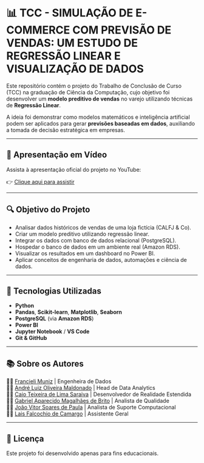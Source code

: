 # 📊 TCC - SIMULAÇÃO DE E-COMMERCE COM PREVISÃO DE VENDAS: UM ESTUDO DE REGRESSÃO LINEAR E VISUALIZAÇÃO DE DADOS

Este repositório contém o projeto do Trabalho de Conclusão de Curso (TCC) na graduação de Ciência da Computação, cujo objetivo foi desenvolver um **modelo preditivo de vendas** no varejo utilizando técnicas de **Regressão Linear**.

A ideia foi demonstrar como modelos matemáticos e inteligência artificial podem ser aplicados para gerar **previsões baseadas em dados**, auxiliando a tomada de decisão estratégica em empresas.

---

## 🎥 Apresentação em Vídeo

Assista à apresentação oficial do projeto no YouTube:

👉 [Clique aqui para assistir](https://youtu.be/vSL835L-KfQ)

---

## 🔍 Objetivo do Projeto

- Analisar dados históricos de vendas de uma loja fictícia (CALFJ & Co).
- Criar um modelo preditivo utilizando regressão linear.
- Integrar os dados com banco de dados relacional (PostgreSQL).
- Hospedar o banco de dados em um ambiente real (Amazon RDS).
- Visualizar os resultados em um dashboard no Power BI.
- Aplicar conceitos de engenharia de dados, automações e ciência de dados.

---

## 🧰 Tecnologias Utilizadas

- **Python**  
- **Pandas**, **Scikit-learn**, **Matplotlib**, **Seaborn**  
- **PostgreSQL** (via **Amazon RDS**)  
- **Power BI**  
- **Jupyter Notebook** / **VS Code**  
- **Git & GitHub** 

---

## 📚 Sobre os Autores

👩‍💻 [Francieli Muniz](https://www.linkedin.com/in/francielimuniz/) | Engenheira de Dados  
👨‍💻 [André Luiz Oliveira Maldonado](https://www.linkedin.com/in/andremaldonado1/) | Head de Data Analytics  
👨‍💻 [Caio Teixeira de Lima Saraiva](https://www.linkedin.com/in/caio-t-saraiva/) | Desenvolvedor de Realidade Estendida  
👨‍💻 [Gabriel Aparecido Magalhães de Brito](https://www.linkedin.com/in/gabriel-aparecido-917926329/) | Analista de Qualidade  
👨‍💻 [João Vitor Soares de Paula](https://www.linkedin.com/in/jo%C3%A3o-vitor-soares-de-paula-3b9812201/) | Analista de Suporte Computacional  
👩‍💻 [Lais Falcochio de Camargo](https://www.linkedin.com/in/lais-falcochio-de-camargo-166795216/) | Assistente Geral  
 
---

## 📄 Licença

Este projeto foi desenvolvido apenas para fins educacionais.

